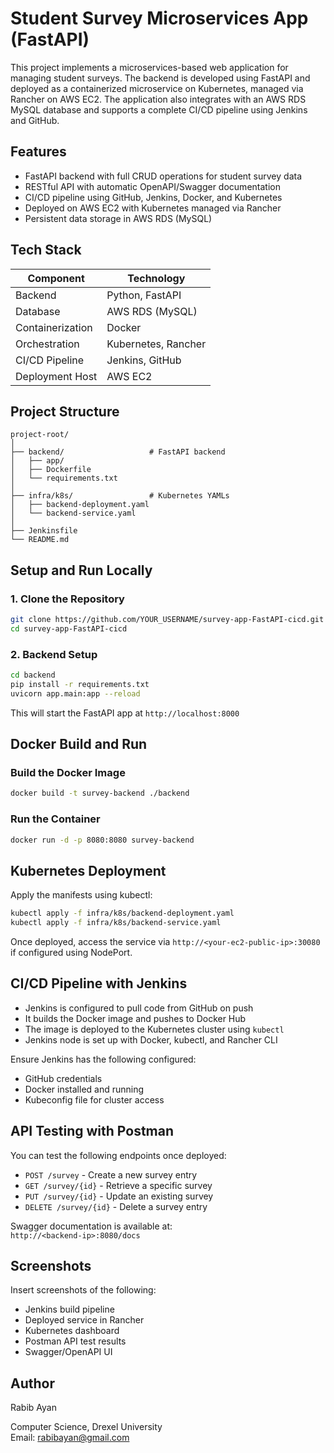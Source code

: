 # Student Survey Microservices App (FastAPI)

This project implements a microservices-based web application for managing student surveys. The backend is developed using FastAPI and deployed as a containerized microservice on Kubernetes, managed via Rancher on AWS EC2. The application also integrates with an AWS RDS MySQL database and supports a complete CI/CD pipeline using Jenkins and GitHub.

## Features

- FastAPI backend with full CRUD operations for student survey data
- RESTful API with automatic OpenAPI/Swagger documentation
- CI/CD pipeline using GitHub, Jenkins, Docker, and Kubernetes
- Deployed on AWS EC2 with Kubernetes managed via Rancher
- Persistent data storage in AWS RDS (MySQL)

## Tech Stack

| Component       | Technology            |
|----------------|------------------------|
| Backend         | Python, FastAPI        |
| Database        | AWS RDS (MySQL)        |
| Containerization| Docker                 |
| Orchestration   | Kubernetes, Rancher    |
| CI/CD Pipeline  | Jenkins, GitHub        |
| Deployment Host | AWS EC2                |

## Project Structure

```
project-root/
│
├── backend/                   # FastAPI backend
│   ├── app/
│   ├── Dockerfile
│   └── requirements.txt
│
├── infra/k8s/                 # Kubernetes YAMLs
│   ├── backend-deployment.yaml
│   └── backend-service.yaml
│
├── Jenkinsfile
└── README.md
```

## Setup and Run Locally

### 1. Clone the Repository

```bash
git clone https://github.com/YOUR_USERNAME/survey-app-FastAPI-cicd.git
cd survey-app-FastAPI-cicd
```

### 2. Backend Setup

```bash
cd backend
pip install -r requirements.txt
uvicorn app.main:app --reload
```

This will start the FastAPI app at `http://localhost:8000`

## Docker Build and Run

### Build the Docker Image

```bash
docker build -t survey-backend ./backend
```

### Run the Container

```bash
docker run -d -p 8080:8080 survey-backend
```

## Kubernetes Deployment

Apply the manifests using kubectl:

```bash
kubectl apply -f infra/k8s/backend-deployment.yaml
kubectl apply -f infra/k8s/backend-service.yaml
```

Once deployed, access the service via `http://<your-ec2-public-ip>:30080` if configured using NodePort.

## CI/CD Pipeline with Jenkins

- Jenkins is configured to pull code from GitHub on push
- It builds the Docker image and pushes to Docker Hub
- The image is deployed to the Kubernetes cluster using `kubectl`
- Jenkins node is set up with Docker, kubectl, and Rancher CLI

Ensure Jenkins has the following configured:

- GitHub credentials
- Docker installed and running
- Kubeconfig file for cluster access

## API Testing with Postman

You can test the following endpoints once deployed:

- `POST /survey` - Create a new survey entry
- `GET /survey/{id}` - Retrieve a specific survey
- `PUT /survey/{id}` - Update an existing survey
- `DELETE /survey/{id}` - Delete a survey entry

Swagger documentation is available at:  
`http://<backend-ip>:8080/docs`

## Screenshots

Insert screenshots of the following:

- Jenkins build pipeline
- Deployed service in Rancher
- Kubernetes dashboard
- Postman API test results
- Swagger/OpenAPI UI

## Author

Rabib Ayan 

Computer Science, Drexel University  
Email: rabibayan@gmail.com
